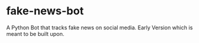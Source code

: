 # fake-news-bot

A Python Bot that tracks fake news on social media. Early Version which is meant to be built upon.
